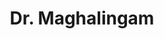 ---
layout: doctor
profilePic : https://firebasestorage.googleapis.com/v0/b/dr-appointment-booking-app.appspot.com/o/ForPrac360%2Flogo.jpeg?alt=media&token=2a711c2b-50d4-4a92-aedf-f873c8e05df3&_gl=1*6dobye*_ga*MjEwMTU2OTQ5NC4xNjY3NDYyMDE4*_ga_CW55HF8NVT*MTY5ODUxMjcwNS4yNjAuMS4xNjk4NTEyNzIyLjQzLjAuMA..String
title: Dr. Maghalingam 
specialties: ENT-2
description: undefined
yearsOfExp: undefined
location: Adyar
contact: undefined
hospitalName: Breathe Easy
avl_days: Sun - Tue - Wed.
_id: 66a21a4250f8c584d75d64c0
---